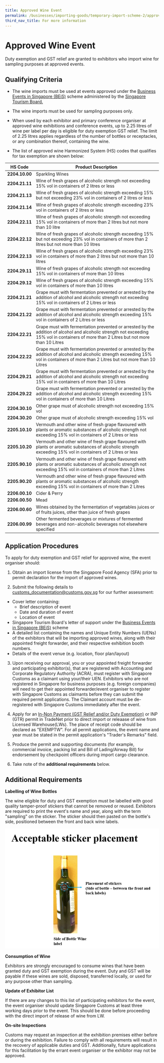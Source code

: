 ```yaml
---
title: Approved Wine Event
permalink: /businesses/importing-goods/temporary-import-scheme-2/approved-wine-event/
third_nav_title: For more information
---
```

# Approved Wine Event

Duty exemption and GST relief are granted to exhibitors who import wine for sampling purposes at approved events.

## Qualifying Criteria
    
-   The wine imports must be used at events approved under the [Business Events in Singapore (BEiS)](https://www.stb.gov.sg/content/stb/en/assistance-and-licensing/grants-overview/business-events-in-singapore-beis.html) scheme administered by the [Singapore Tourism Board.](https://www.stb.gov.sg/content/stb/en/footer/contact-us.html)

-   The wine imports must be used for sampling purposes only.

-   When used by each exhibitor and primary conference organiser at approved wine exhibitions and conference events, up to 2.25 litres of wine per label per day is eligible for duty exemption GST relief. The limit of 2.25 litres applies regardless of the number of bottles or receptacles, or any combination thereof, containing the wine.

-   The list of approved wine Harmonized System (HS) codes that qualifies for tax exemption are shown below:

| HS Code | Product Description |
|--|--|
| **2204.10.00** |Sparkling Wines |
| **2204.21.11** | Wine of fresh grapes of alcoholic strength not exceeding 15% vol in containers of 2 litres or less |
| **2204.21.13**| Wine of fresh grapes of alcoholic strength exceeding 15% but not exceeding 23% vol in containers of 2 litres or less|
|**2204.21.14** | Wine of fresh grapes of alcoholic strength exceeding 23% vol in containers of 2 litres or less|
| **2204.22.11** |  Wine of fresh grapes of alcoholic strength not exceeding 15% vol in containers of more than 2 litres but not more than 10 litre |
| **2204.22.12** | Wine of fresh grapes of alcoholic strength exceeding 15% but not exceeding 23% vol in containers of more than 2 litres but not more than 10 litres |
| **2204.22.13** | Wine of fresh grapes of alcoholic strength exceeding 23% vol in containers of more than 2 litres but not more than 10 litres |
| **2204.29.11** | Wine of fresh grapes of alcoholic strength not exceeding 15% vol in containers of more than 10 litres |
| **2204.29.12** | Wine of fresh grapes of alcoholic strength exceeding 15% vol in containers of more than 10 litres |
| **2204.21.21** | Grape must with fermentation prevented or arrested by the addition of alcohol and alcoholic strength not exceeding 15% vol in containers of 2 Litres or less |
| **2204.21.22** | Grape must with fermentation prevented or arrested by the addition of alcohol and alcoholic strength exceeding 15% vol in containers of 2 Litres or less |
| **2204.22.21** | Grape must with fermentation prevented or arrested by the addition of alcohol and alcoholic strength not exceeding 15% vol in containers of more than 2 Litres but not more than 10 Litres |
| **2204.22.22** | Grape must with fermentation prevented or arrested by the addition of alcohol and alcoholic strength exceeding 15% vol in containers of more than 2 Litres but not more than 10 Litres |
| **2204.29.21** | Grape must with fermentation prevented or arrested by the addition of alcohol and alcoholic strength not exceeding 15% vol in containers of more than 10 Litres |
| **2204.29.22** | Grape must with fermentation prevented or arrested by the addition of alcohol and alcoholic strength exceeding 15% vol in containers of more than 10 Litres |
| **2204.30.10** | Other grape must of alcoholic strength not exceeding 15% vol |
| **2204.30.20** | Other grape must of alcoholic strength exceeding 15% vol |
| **2205.10.10** | Vermouth and other wine of fresh grape flavoured with plants or aromatic substances of alcoholic strength not exceeding 15% vol in containers of 2 Litres or less |
| **2205.10.20** | Vermouth and other wine of fresh grape flavoured with plants or aromatic substances of alcoholic strength exceeding 15% vol in containers of 2 Litres or less |
| **2205.90.10** | Vermouth and other wine of fresh grape flavoured with plants or aromatic substances of alcoholic strength not exceeding 15% vol in containers of more than 2 Litres |
| **2205.90.20** | Vermouth and other wine of fresh grape flavoured with plants or aromatic substances of alcoholic strength exceeding 15% vol in containers of more than 2 Litres| 
| **2206.00.10** | Cider &amp; Perry |
| **2206.00.50** | Mead |
| **2206.00.60** | Wines obtained by the fermentation of vegetables juices or of fruits juices, other than juice of fresh grapes |
| **2206.00.99** | Other fermented beverages or mixtures of fermented beverages and non-alcoholic beverages not elsewhere specified |

## Application Procedures
To apply for duty exemption and GST relief for approved wine, the event organiser should:

1) Obtain an import license from the Singapore Food Agency (SFA) prior to permit declaration for the import of approved wines.

2) Submit the following details to [customs_documentation@customs.gov.sg](mailto:customs_documentation@customs.gov.sg) for our further assessment:

-   Cover letter containing:
    -   Brief description of event
    -   Date and duration of event
    -   Location of event
-   Singapore Tourism Board's letter of support under the [Business Events in Singapore (BEiS)](https://www.stb.gov.sg/content/stb/en/assistance-and-licensing/grants-overview/business-events-in-singapore-beis.html) scheme
-   A detailed list containing the names and Unique Entity Numbers (UENs) of the exhibitors that will be importing approved wines, along with their appointed freight forwarder, and their respective exhibition booth numbers.
-   Details of the event venue (e.g. location, floor plan/layout)

3) Upon receiving our approval, you or your appointed freight forwarder and participating exhibitor(s), that are registered with Accounting and Corporate Regulatory Authority (ACRA), must register with Singapore Customs as a claimant using your/their UEN. Exhibitors who are not registered in Singapore for business purposes (e.g. foreign companies) will need to get their appointed forwarder/event organiser to register with Singapore Customs as claimants before they can submit the required permit applications. The Claimant account must be de-registered with Singapore Customs immediately after the event. 

4) Apply for an [In-Non Payment (GST Relief and/or Duty Exemption)](/businesses/importing-goods/import-procedures/types-of-import-permits) or INP (GTR) permit in TradeNet prior to direct import or releaase of wine from Licensed Warehouse(LWs). The place of receipt code should be declared as "EXEMPTW". For all permit applications, the event name and year must be stated in the permit application's "Trader's Remarks" field.

5) Produce the permit and supporting documents (for example, commercial invoice, packing list and Bill of Lading/Airway Bill) for endorsement by checkpoint officers during import cargo clearance.

6) Take note of the **additional requirements** below.

## Additional Requirements
    
 **Labelling of Wine Bottles**

The wine eligible for duty and GST exemption must be labelled with good quality tamper-proof stickers that cannot be removed or reused. Exhibitors are required to print the event's name and year, along with the term "sampling" on the sticker. The sticker should then pasted on the bottle's side, positioned between the front and back wine labels.

![ASP.PNG](/images/ASP.PNG)

**Consumption of Wine**

Exhibitors are strongly encouraged to consume wines that have been granted duty and GST exemption during the event. Duty and GST will be payable if these wines are sold, disposed, transferred locally, or used for any purpose other than sampling. 

**Update of Exhibitor List**

If there are any changes to this list of participating exhibitors for the event, the event organiser should update Singapore Customs at least three working days prior to the event. This should be done before proceeding with the direct import of release of wine from LW.

**On-site Inspections**

Customs may request an inspection at the exhibition premises either before or during the exhibition. Failure to comply with all requirements will result in the recovery of applicable duties and GST. Additionally, future applications for this facilitation by the errant event organiser or the exhibitor may not be approved.
